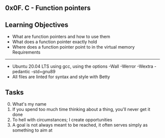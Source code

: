 0x0F. C - Function pointers
---
Learning Objectives
---
- What are function pointers and how to use them
- What does a function pointer exactly hold
- Where does a function pointer point to in the virtual memory
Requirements
---
- Ubuntu 20.04 LTS using gcc, using the options -Wall -Werror -Wextra -pedantic -std=gnu89
- All files are linted for syntax and style with Betty

Tasks
---
0. What's my name
1. If you spend too much time thinking about a thing, you'll never get it done
2. To hell with circumstances; I create opportunities
3. A goal is not always meant to be reached, it often serves simply as something to aim at

